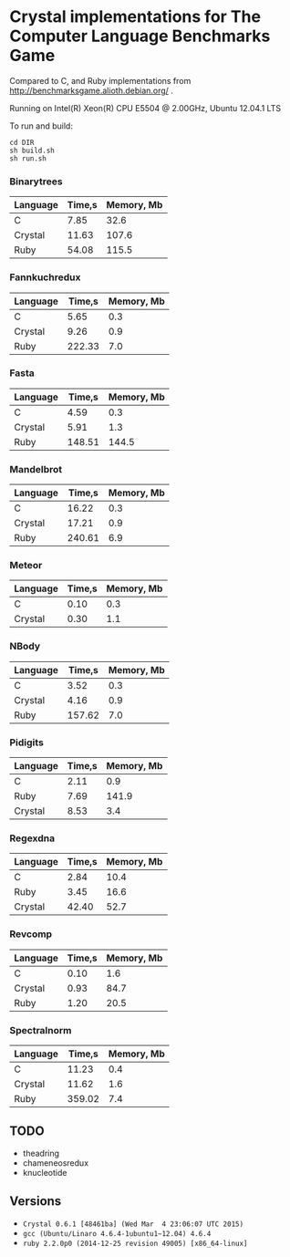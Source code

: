 # Crystal implementations for The Computer Language Benchmarks Game

Compared to C, and Ruby implementations from http://benchmarksgame.alioth.debian.org/ .

Running on Intel(R) Xeon(R) CPU E5504 @ 2.00GHz, Ubuntu 12.04.1 LTS

To run and build:
```
cd DIR
sh build.sh 
sh run.sh
```

### Binarytrees

| Language        | Time,s  | Memory, Mb |
| --------------- | ------- | ---------- |
| C               | 7.85    | 32.6       |
| Crystal         | 11.63   | 107.6      |
| Ruby            | 54.08   | 115.5      |

### Fannkuchredux

| Language        | Time,s  | Memory, Mb |
| --------------- | ------- | ---------- |
| C               | 5.65    | 0.3        |
| Crystal         | 9.26    | 0.9        |
| Ruby            | 222.33  | 7.0        |

### Fasta

| Language        | Time,s  | Memory, Mb |
| --------------- | ------- | ---------- |
| C               | 4.59    | 0.3        |
| Crystal         | 5.91    | 1.3        |
| Ruby            | 148.51  | 144.5      |

### Mandelbrot

| Language        | Time,s  | Memory, Mb |
| --------------- | ------- | ---------- |
| C               | 16.22   | 0.3        |
| Crystal         | 17.21   | 0.9        |
| Ruby            | 240.61  | 6.9        |

### Meteor

| Language        | Time,s  | Memory, Mb |
| --------------- | ------- | ---------- |
| C               | 0.10    | 0.3        |
| Crystal         | 0.30    | 1.1        |

### NBody

| Language        | Time,s  | Memory, Mb |
| --------------- | ------- | ---------- |
| C               | 3.52    | 0.3        |
| Crystal         | 4.16    | 0.9        |
| Ruby            | 157.62  | 7.0        |

### Pidigits

| Language        | Time,s  | Memory, Mb |
| --------------- | ------- | ---------- |
| C               | 2.11    | 0.9        |
| Ruby            | 7.69    | 141.9      |
| Crystal         | 8.53    | 3.4        |

### Regexdna

| Language        | Time,s  | Memory, Mb |
| --------------- | ------- | ---------- |
| C               | 2.84    | 10.4       |
| Ruby            | 3.45    | 16.6       |
| Crystal         | 42.40   | 52.7       |

### Revcomp

| Language        | Time,s  | Memory, Mb |
| --------------- | ------- | ---------- |
| C               | 0.10    | 1.6        |
| Crystal         | 0.93    | 84.7       |
| Ruby            | 1.20    | 20.5       |

### Spectralnorm

| Language        | Time,s  | Memory, Mb |
| --------------- | ------- | ---------- |
| C               | 11.23   | 0.4        |
| Crystal         | 11.62   | 1.6        |
| Ruby            | 359.02  | 7.4        |


## TODO
* theadring
* chameneosredux
* knucleotide

## Versions
* `Crystal 0.6.1 [48461ba] (Wed Mar  4 23:06:07 UTC 2015)`
* `gcc (Ubuntu/Linaro 4.6.4-1ubuntu1~12.04) 4.6.4`
* `ruby 2.2.0p0 (2014-12-25 revision 49005) [x86_64-linux]`
